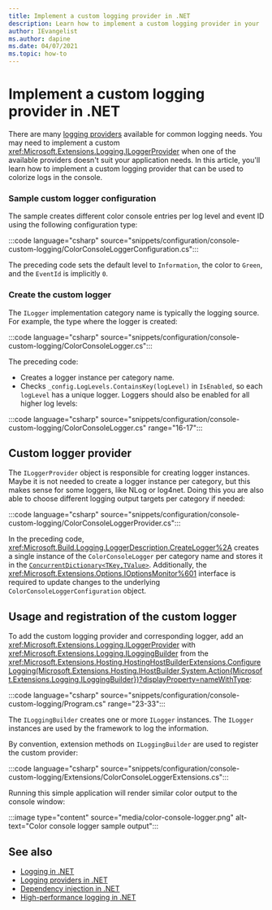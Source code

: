 ```yaml
---
title: Implement a custom logging provider in .NET
description: Learn how to implement a custom logging provider in your .NET applications.
author: IEvangelist
ms.author: dapine
ms.date: 04/07/2021
ms.topic: how-to
---
```


# Implement a custom logging provider in .NET

There are many [logging providers](logging-providers.md) available for common logging needs. You may need to implement a custom <xref:Microsoft.Extensions.Logging.ILoggerProvider> when one of the available providers doesn't suit your application needs. In this article, you'll learn how to implement a custom logging provider that can be used to colorize logs in the console.

### Sample custom logger configuration

The sample creates different color console entries per log level and event ID using the following configuration type:

:::code language="csharp" source="snippets/configuration/console-custom-logging/ColorConsoleLoggerConfiguration.cs":::

The preceding code sets the default level to `Information`, the color to `Green`, and the `EventId` is implicitly `0`.

### Create the custom logger

The `ILogger` implementation category name is typically the logging source. For example, the type where the logger is created:

:::code language="csharp" source="snippets/configuration/console-custom-logging/ColorConsoleLogger.cs":::

The preceding code:

- Creates a logger instance per category name.
- Checks `_config.LogLevels.ContainsKey(logLevel)` in `IsEnabled`, so each `logLevel` has a unique logger. Loggers should also be enabled for all higher log levels:

:::code language="csharp" source="snippets/configuration/console-custom-logging/ColorConsoleLogger.cs" range="16-17":::

## Custom logger provider

The `ILoggerProvider` object is responsible for creating logger instances. Maybe it is not needed to create a logger instance per category, but this makes sense for some loggers, like NLog or log4net. Doing this you are also able to choose different logging output targets per category if needed:

:::code language="csharp" source="snippets/configuration/console-custom-logging/ColorConsoleLoggerProvider.cs":::

In the preceding code, <xref:Microsoft.Build.Logging.LoggerDescription.CreateLogger%2A> creates a single instance of the `ColorConsoleLogger` per category name and stores it in the [`ConcurrentDictionary<TKey,TValue>`](/dotnet/api/system.collections.concurrent.concurrentdictionary-2). Additionally, the <xref:Microsoft.Extensions.Options.IOptionsMonitor%601> interface is required to update changes to the underlying `ColorConsoleLoggerConfiguration` object.

## Usage and registration of the custom logger

To add the custom logging provider and corresponding logger, add an <xref:Microsoft.Extensions.Logging.ILoggerProvider> with <xref:Microsoft.Extensions.Logging.ILoggingBuilder> from the <xref:Microsoft.Extensions.Hosting.HostingHostBuilderExtensions.ConfigureLogging(Microsoft.Extensions.Hosting.IHostBuilder,System.Action{Microsoft.Extensions.Logging.ILoggingBuilder})?displayProperty=nameWithType>:

:::code language="csharp" source="snippets/configuration/console-custom-logging/Program.cs" range="23-33":::

The `ILoggingBuilder` creates one or more `ILogger` instances. The `ILogger` instances are used by the framework to log the information.

By convention, extension methods on `ILoggingBuilder` are used to register the custom provider:

:::code language="csharp" source="snippets/configuration/console-custom-logging/Extensions/ColorConsoleLoggerExtensions.cs":::

Running this simple application will render similar color output to the console window:

:::image type="content" source="media/color-console-logger.png" alt-text="Color console logger sample output":::

## See also

- [Logging in .NET](logging.md)
- [Logging providers in .NET](logging-providers.md)
- [Dependency injection in .NET](dependency-injection.md)
- [High-performance logging in .NET](high-performance-logging.md)
